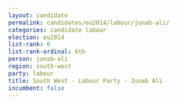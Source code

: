```yaml
---
layout: candidate
permalink: candidates/eu2014/labour/junab-ali/
categories: candidate labour
election: eu2014
list-rank: 6
list-rank-ordinal: 6th
person: junab-ali
region: south-west
party: labour
title: South West - Labour Party - Junab Ali
incumbent: false
---
```

